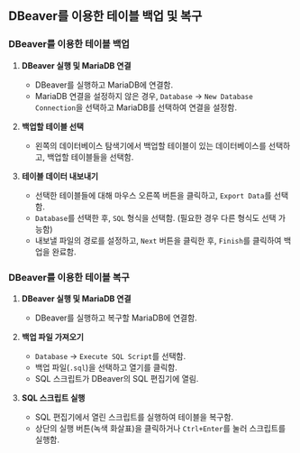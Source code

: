 ## DBeaver를 이용한 테이블 백업 및 복구

### DBeaver를 이용한 테이블 백업

1. **DBeaver 실행 및 MariaDB 연결**
   - DBeaver를 실행하고 MariaDB에 연결함.
   - MariaDB 연결을 설정하지 않은 경우, `Database` -> `New Database Connection`을 선택하고 MariaDB를 선택하여 연결을 설정함.

2. **백업할 테이블 선택**
   - 왼쪽의 데이터베이스 탐색기에서 백업할 테이블이 있는 데이터베이스를 선택하고, 백업할 테이블들을 선택함.

3. **테이블 데이터 내보내기**
   - 선택한 테이블들에 대해 마우스 오른쪽 버튼을 클릭하고, `Export Data`를 선택함.
   - `Database`를 선택한 후, `SQL` 형식을 선택함. (필요한 경우 다른 형식도 선택 가능함)
   - 내보낼 파일의 경로를 설정하고, `Next` 버튼을 클릭한 후, `Finish`를 클릭하여 백업을 완료함.

### DBeaver를 이용한 테이블 복구

1. **DBeaver 실행 및 MariaDB 연결**
   - DBeaver를 실행하고 복구할 MariaDB에 연결함.

2. **백업 파일 가져오기**
   - `Database` -> `Execute SQL Script`를 선택함.
   - 백업 파일(`.sql`)을 선택하고 열기를 클릭함.
   - SQL 스크립트가 DBeaver의 SQL 편집기에 열림.

3. **SQL 스크립트 실행**
   - SQL 편집기에서 열린 스크립트를 실행하여 테이블을 복구함.
   - 상단의 실행 버튼(녹색 화살표)을 클릭하거나 `Ctrl+Enter`를 눌러 스크립트를 실행함.

